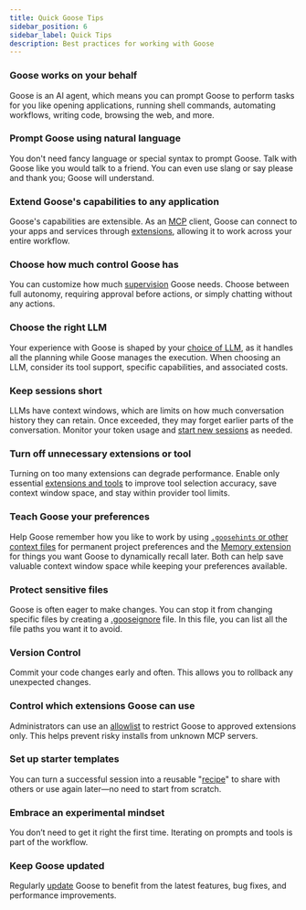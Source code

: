 ```yaml
---
title: Quick Goose Tips
sidebar_position: 6
sidebar_label: Quick Tips
description: Best practices for working with Goose
---
```


### Goose works on your behalf
Goose is an AI agent, which means you can prompt Goose to perform tasks for you like opening applications, running shell commands, automating workflows, writing code, browsing the web, and more.

### Prompt Goose using natural language
You don't need fancy language or special syntax to prompt Goose. Talk with Goose like you would talk to a friend. You can even use slang or say please and thank you; Goose will understand.

### Extend Goose's capabilities to any application
Goose's capabilities are extensible. As an [MCP](https://modelcontextprotocol.io/) client, Goose can connect to your apps and services through [extensions](/extensions), allowing it to work across your entire workflow.

### Choose how much control Goose has
You can customize how much [supervision](/docs/guides/goose-permissions) Goose needs. Choose between full autonomy, requiring approval before actions, or simply chatting without any actions.

### Choose the right LLM
Your experience with Goose is shaped by your [choice of LLM](/blog/2025/03/31/goose-benchmark), as it handles all the planning while Goose manages the execution. When choosing an LLM, consider its tool support, specific capabilities, and associated costs.

### Keep sessions short
LLMs have context windows, which are limits on how much conversation history they can retain. Once exceeded, they may forget earlier parts of the conversation. Monitor your token usage and [start new sessions](/docs/guides/sessions/managing-goose-sessions) as needed.

### Turn off unnecessary extensions or tool
Turning on too many extensions can degrade performance. Enable only essential [extensions and tools](/docs/guides/managing-tools/tool-permissions) to improve tool selection accuracy, save context window space, and stay within provider tool limits.

### Teach Goose your preferences
Help Goose remember how you like to work by using [`.goosehints` or other context files](/docs/guides/using-goosehints/) for permanent project preferences and the [Memory extension](/docs/mcp/memory-mcp) for things you want Goose to dynamically recall later. Both can help save valuable context window space while keeping your preferences available.

### Protect sensitive files
Goose is often eager to make changes. You can stop it from changing specific files by creating a [.gooseignore](/docs/guides/using-gooseignore) file. In this file, you can list all the file paths you want it to avoid.

### Version Control
Commit your code changes early and often. This allows you to rollback any unexpected changes.

### Control which extensions Goose can use
Administrators can use an [allowlist](/docs/guides/allowlist) to restrict Goose to approved extensions only. This helps prevent risky installs from unknown MCP servers.

### Set up starter templates
You can turn a successful session into a reusable "[recipe](/docs/guides/recipes/session-recipes)" to share with others or use again later—no need to start from scratch.

### Embrace an experimental mindset
You don’t need to get it right the first time. Iterating on prompts and tools is part of the workflow.

### Keep Goose updated
Regularly [update](/docs/guides/updating-goose) Goose to benefit from the latest features, bug fixes, and performance improvements.
